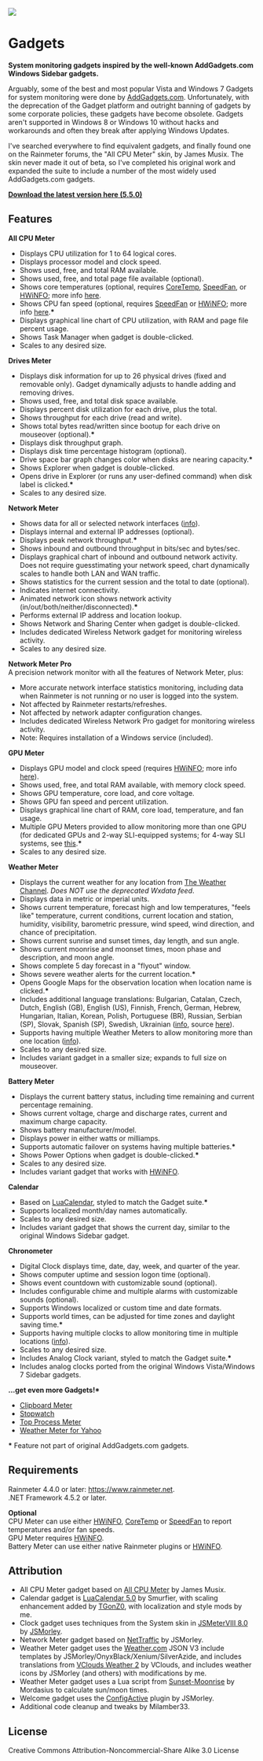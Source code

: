 ![](Images/GadgetsMain.png)
# Gadgets
**System monitoring gadgets inspired by the well-known AddGadgets.com Windows Sidebar gadgets.**

Arguably, some of the best and most popular Vista and Windows 7 Gadgets for system monitoring were done by [AddGadgets.com](http://addgadgets.com/). Unfortunately, with the deprecation of the Gadget platform and outright banning of gadgets by some corporate policies, these gadgets have become obsolete. Gadgets aren't supported in Windows 8 or Windows 10 without hacks and workarounds and often they break after applying Windows Updates.

I've searched everywhere to find equivalent gadgets, and finally found one on the Rainmeter forums, the "All CPU Meter" skin, by James Musix. The skin never made it out of beta, so I've completed his original work and expanded the suite to include a number of the most widely used AddGadgets.com gadgets.

**[Download the latest version here (5.5.0)](https://github.com/SilverAzide/Gadgets/releases/download/v5.5.0/Gadgets_5.5.0.rmskin)**

## Features
**All CPU Meter**
* Displays CPU utilization for 1 to 64 logical cores.
* Displays processor model and clock speed.
* Shows used, free, and total RAM available.
* Shows used, free, and total page file available (optional).
* Shows core temperatures (optional, requires [CoreTemp](http://www.alcpu.com/CoreTemp/), [SpeedFan](http://www.almico.com/speedfan.php), or [HWiNFO](http://www.hwinfo.com); more info [here](https://github.com/SilverAzide/Gadgets/wiki/HOW-TO-Configure-the-All-CPU-Meter-to-show-core-temperatures#how-to-configure-the-all-cpu-meter-to-show-core-temperatures).
* Shows CPU fan speed (optional, requires [SpeedFan](http://www.almico.com/speedfan.php) or [HWiNFO](http://www.hwinfo.com); more info [here](https://github.com/SilverAzide/Gadgets/wiki/HOW-TO-Configure-the-All-CPU-Meter-to-show-fan-usage#how-to-configure-the-all-cpu-meter-to-show-fan-usage).**\***
* Displays graphical line chart of CPU utilization, with RAM and page file percent usage.
* Shows Task Manager when gadget is double-clicked.
* Scales to any desired size.

**Drives Meter**
* Displays disk information for up to 26 physical drives (fixed and removable only). Gadget dynamically adjusts to handle adding and removing drives.
* Shows used, free, and total disk space available.
* Displays percent disk utilization for each drive, plus the total.
* Shows throughput for each drive (read and write).
* Shows total bytes read/written since bootup for each drive on mouseover (optional).**\***
* Displays disk throughput graph.
* Displays disk time percentage histogram (optional).
* Drive space bar graph changes color when disks are nearing capacity.**\***
* Shows Explorer when gadget is double-clicked.
* Opens drive in Explorer (or runs any user-defined command) when disk label is clicked.**\***
* Scales to any desired size.

**Network Meter**
* Shows data for all or selected network interfaces ([info](https://github.com/SilverAzide/Gadgets/wiki/INFO-Network-statistics-monitoring#info-network-statistics-monitoring)).
* Displays internal and external IP addresses (optional).
* Displays peak network throughput.**\***
* Shows inbound and outbound throughput in bits/sec and bytes/sec.
* Displays graphical chart of inbound and outbound network activity. Does not require guesstimating your network speed, chart dynamically scales to handle both LAN and WAN traffic.
* Shows statistics for the current session and the total to date (optional).
* Indicates internet connectivity.
* Animated network icon shows network activity (in/out/both/neither/disconnected).**\***
* Performs external IP address and location lookup.
* Shows Network and Sharing Center when gadget is double-clicked.
* Includes dedicated Wireless Network gadget for monitoring wireless activity.
* Scales to any desired size.

**Network Meter Pro**<br>
A precision network monitor with all the features of Network Meter, plus:
* More accurate network interface statistics monitoring, including data when Rainmeter is not running or no user is logged into the system.
* Not affected by Rainmeter restarts/refreshes.
* Not affected by network adapter configuration changes.
* Includes dedicated Wireless Network Pro gadget for monitoring wireless activity.
* Note: Requires installation of a Windows service (included).

**GPU Meter**
* Displays GPU model and clock speed (requires [HWiNFO](http://www.hwinfo.com); more info [here](https://github.com/SilverAzide/Gadgets/wiki/HOW-TO-Configure-the-GPU-Meter#how-to-configure-the-gpu-meter)).
* Shows used, free, and total RAM available, with memory clock speed.
* Shows GPU temperature, core load, and core voltage.
* Shows GPU fan speed and percent utilization.
* Displays graphical line chart of RAM, core load, temperature, and fan usage.
* Multiple GPU Meters provided to allow monitoring more than one GPU (for dedicated GPUs and 2-way SLI-equipped systems; for 4-way SLI systems, see [this](https://github.com/SilverAzide/Gadgets/wiki/HOW-TO-Configure-the-GPU-Meter-to-monitor-multiple-GPUs#how-to-configure-the-gpu-meter-to-monitor-multiple-gpus).**\***
* Scales to any desired size.

**Weather Meter**
* Displays the current weather for any location from [The Weather Channel](http://www.weather.com/). _Does NOT use the deprecated Wxdata feed_.
* Displays data in metric or imperial units.
* Shows current temperature, forecast high and low temperatures, "feels like" temperature, current conditions, current location and station, humidity, visibility, barometric pressure, wind speed, wind direction, and chance of precipitation.
* Shows current sunrise and sunset times, day length, and sun angle.
* Shows current moonrise and moonset times, moon phase and description, and moon angle.
* Shows complete 5 day forecast in a "flyout" window.
* Shows severe weather alerts for the current location.**\***
* Opens Google Maps for the observation location when location name is clicked.**\***
* Includes additional language translations: Bulgarian, Catalan, Czech, Dutch, English (GB), English (US), Finnish, French, German, Hebrew, Hungarian, Italian, Korean, Polish, Portuguese (BR), Russian, Serbian (SP), Slovak, Spanish (SP), Swedish, Ukrainian ([info](https://github.com/SilverAzide/Gadgets/wiki/HOW-TO-Change-the-default-language-or-temperature-units-of-the-Weather-Meter#how-to-change-the-default-language-or-temperature-units-of-the-weather-meter), source [here](http://fav.me/d2ylush)).
* Supports having multiple Weather Meters to allow monitoring more than one location ([info](https://github.com/SilverAzide/Gadgets/wiki/HOW-TO-Configure-the-Weather-Meter-to-show-multiple-locations#how-to-configure-the-weather-meter-to-show-multiple-locations)).
* Scales to any desired size.
* Includes variant gadget in a smaller size; expands to full size on mouseover.

**Battery Meter**
* Displays the current battery status, including time remaining and current percentage remaining.
* Shows current voltage, charge and discharge rates, current and maximum charge capacity.
* Shows battery manufacturer/model.
* Displays power in either watts or milliamps.
* Supports automatic failover on systems having multiple batteries.**\***
* Shows Power Options when gadget is double-clicked.**\***
* Scales to any desired size.
* Includes variant gadget that works with [HWiNFO](http://www.hwinfo.com).

**Calendar**
* Based on [LuaCalendar](https://smurfier.github.io/LuaCalendar/), styled to match the Gadget suite.**\***
* Supports localized month/day names automatically.
* Scales to any desired size.
* Includes variant gadget that shows the current day, similar to the original Windows Sidebar gadget.

**Chronometer**
* Digital Clock displays time, date, day, week, and quarter of the year.
* Shows computer uptime and session logon time (optional).
* Shows event countdown with customizable sound (optional).
* Includes configurable chime and multiple alarms with customizable sounds (optional).
* Supports Windows localized or custom time and date formats.
* Supports world times, can be adjusted for time zones and daylight saving time.**\***
* Supports having multiple clocks to allow monitoring time in multiple locations ([info](https://github.com/SilverAzide/Gadgets/wiki/HOW-TO-Create-multiple-Chronometers#how-to-create-multiple-chronometers)).
* Scales to any desired size.
* Includes Analog Clock variant, styled to match the Gadget suite.**\***
* Includes analog clocks ported from the original Windows Vista/Windows 7 Sidebar gadgets.

**...get even more Gadgets!\***
* [Clipboard Meter](https://github.com/SilverAzide/Clipboard-Meter)
* [Stopwatch](https://github.com/SilverAzide/Stopwatch)
* [Top Process Meter](https://github.com/SilverAzide/Top-Process-Meter)
* [Weather Meter for Yahoo](https://github.com/SilverAzide/Weather-Meter-Yahoo)

**\*** Feature not part of original AddGadgets.com gadgets.

## Requirements
Rainmeter 4.4.0 or later: <https://www.rainmeter.net>.<br>
.NET Framework 4.5.2 or later.

**Optional**<br>
CPU Meter can use either [HWiNFO](https://www.hwinfo.com), [CoreTemp](https://www.alcpu.com/CoreTemp/) or [SpeedFan](http://www.almico.com/speedfan.php) to report temperatures and/or fan speeds.<br>
GPU Meter requires [HWiNFO](https://www.hwinfo.com).<br>
Battery Meter can use either native Rainmeter plugins or [HWiNFO](https://www.hwinfo.com).

## Attribution
* All CPU Meter gadget based on [All CPU Meter](http://rainmeter.net/forum/viewtopic.php?f=27&t=18381&p=101504) by James Musix.
* Calendar gadget is [LuaCalendar 5.0](http://fav.me/d4n57jh) by Smurfier, with scaling enhancement added by [TGonZ0](http://tgonz0.deviantart.com/), with localization and style mods by me.
* Clock gadget uses techniques from the System skin in [JSMeterVIII 8.0](https://forum.rainmeter.net/viewtopic.php?f=27&t=25130&p=133812&hilit=JSMeter#p132324) by [JSMorley](https://www.deviantart.com/jsmorley).
* Network Meter gadget based on [NetTraffic](https://docs.rainmeter.net/tips/network-skin) by JSMorley.
* Weather Meter gadget uses the [Weather.com](https://forum.rainmeter.net/viewtopic.php?f=27&t=34734) JSON V3 include templates by JSMorley/OnyxBlack/Xenium/SilverAzide, and includes translations from [VClouds Weather 2](http://fav.me/d2ylush) by VClouds, and includes weather icons by JSMorley (and others) with modifications by me.
* Weather Meter gadget uses a Lua script from [Sunset-Moonrise](http://fav.me/d5ybxqr) by Mordasius to calculate sun/moon times.
* Welcome gadget uses the [ConfigActive](https://forum.rainmeter.net/viewtopic.php?f=18&t=28720) plugin by JSMorley.
* Additional code cleanup and tweaks by Milamber33.

## License
Creative Commons Attribution-Noncommercial-Share Alike 3.0 License
